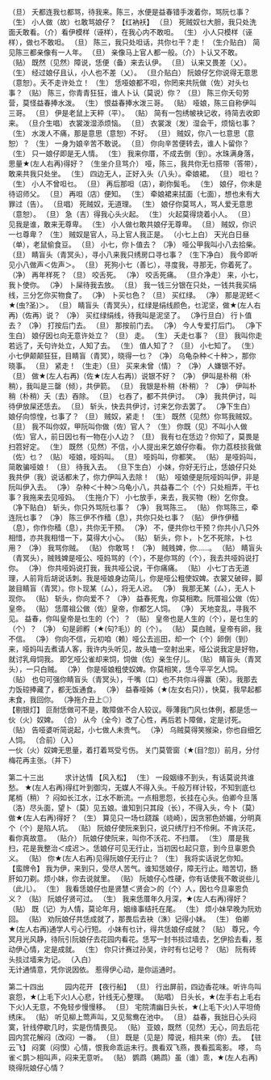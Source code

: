 <!-- { "loadSidebar": true } -->
（旦） 夭都连我乜都骂，待我来。陈三，水便是益春错手泼着你，骂阮乜事？ 
（生） 小人做（故）乜敢骂娘仔？ 
【红衲袄】
（旦） 死贼奴乜大胆，我只处洗面夭敢看。（介）看伊模样（诬样），在我心内不敢呾。 
（生） 小人只模样（诬样），做乜不敢呾。 
（旦） 陈三，我只处呾话，共你乜干？走！ 
（生介贴白） 简见陈三都亲像有一人年。 
（旦） 亲像马上官人都一般。（介）卜认又不敢。 
（贴） 既然（见然）障说，恁便（备）来去认伊。 
（旦） 认来又畏差（乂）。 
（生） 经过娘仔且认，小人也不差（乂）。 
（旦介贴白） 阮娘仔乞你说得无意思（意恕）。夭不走许处立！ 
（生） 恁哑娘都不呾，你罔来共阮做（佐）对头乜事？ 
（贴） 陈三，你青青狂狂，谁人卜认（莫说）你？ 
（旦） 陈三你夭句劳营，莫怪益春捧水泼。 
（生） 恨益春捧水泼三哥。 
（贴） 哑娘，陈三自称伊叫三哥。 
（旦） 伊是老鼠上天秤（平）。 
（贴） 简有一包绣帔袂记收，待简去收即来。 
（旦介生唱） 衣裳泼湿添烦恼。 
（旦） 衣裳泼（发）湿会干，烦恼乜事？ 
（生） 水泼人不痛，那是意思（意恕）不好。 
（旦） 贼奴，你八一乜意思（意恕）？ 
（生） 一身为娘辛苦不敢说。 
（旦） 你向辛苦便转去，谁人卜留你？ 
（生） 只一娘仔即是无人情。 
（生） 我来你厝，不成去倒（到）。水珠满身落，思量★(左人右再)得好？ 
（生坐介旦骂介） 哑，陈三，我共你无乜搭带（答带），敢来共我只处坐。 
（生） 四边无人，正好入头（八头）。牵娘裙。 
（旦） 呾乜？ 
（生） 小人不曾呾乜。 
（旦） 再后那呾（店），剃你鬓毛。 
（生） 娘仔，你未是待诏师父。 
（旦） 再呾（店）便知。 
（生） 牵娘裙来拭面（七面），想也未有大罪过（告）。 
（旦唱） 死贼奴，无道理。 
（生） 娘仔你莫骂人，骂人爱无意思（意恕）。 
（旦） 急（吉）得我心头火起。 
（生） 火起莫得烧着小人。 
（旦） 见我是谁，敢来无尊卑。 
（生） 小人做乜敢共娘仔无尊卑。 
（旦） 贼奴，你识一乜尊卑？ 
（生） 贼奴是官人，马上官人我正是。 
（小七上白） 天光白日昼（单），老鼠偷食豆。 
（旦） 小七，你卜值去？ 
（净） 哑公甲我叫小八去拾柴。 
（旦） 睛盲头（青冥头），寻小八来我只绣房口寻乜事？ 
（生下净白） 我今即听见小八做声＜佐声＞。 
（旦） 死狗小七（善匕），寻度我，寻那无，你着死了。 
（净） 再年样死？ 
（旦） 咬舌死。 
（净） 咬舌死痛。 
（旦介净走） 来，小七，我卜使你。 
（净） 卜屎待我去放。 
（旦） 我一钱三分银在只处，一钱共我买绢线，三分乞你买物食了。 
（净） 卜买乜色？ 
（旦） 买红绿。 
（净） 那是泥蚽＜★(虫?圣)＞。 
（旦） 睛盲头（青冥头），红绿是绢线颜色，乜泥坚，做★(左人右再)（佐再）说？ 
（净） 买红绿绢线，待我叫是泥坚了。 
（净行旦白） 行卜值去？ 
（净） 打按后门去。 
（旦） 那按前门去。 
（净） 今人专爱打后门。 
（净下生白） 娘仔因乜向无意许处立？ 
（旦） 走。 
（生） 夭走乜事？ 
（旦） 我叫你走若远了，夭句许处立，人知了去。 
（生） 值人知了？ 
（旦） 小七知了。 
（生） 小七伊颠颠狂狂，目睛盲（青冥），晓得一乜？ 
（净） 乌龟杂种＜十种＞，那你晓事。 
（旦） 紧走！ 
（生走）（旦） 买来未曾（情）？ 
（净） 人嫌银不好。 
（旦） 做★(左人右再)（佐★(左人右再)）说银不好？ 
（净） 伊叫是朴稍（朴稍），我叫是三罄（倾），共伊箭。 
（旦） 我银是朴稍（朴稍）？ 
（净） 伊叫朴稍（朴稍）夭（去）吞除。 
（旦） 乜吞了，都不共伊讨。 
（净） 我共伊讨，叫待伊放屎还恁去。 
（旦） 斩头，快去共伊讨，讨来乞你去罢了。 
（净下生白） 娘仔向惊惶，乜事了？ 
（旦） 贼奴，紧走！ 
（生） 既然（见然）你骂我贼奴。 
（旦） 我不叫你奴，甲阮叫你做（佐）官人？ 
（生） 你既（见）不叫小人做（佐）官人，前日因乜有一物在小人边？ 
（旦） 我有乜在恁边？你知了，莫畏是扫笤好定。 
（生） 既然（见然）不信，小人提出来乞娘仔你看。 
 你力荔枝掞我做（佐）乜？ 
（贴） 哑娘，哑妈叫。 
（旦） 哑妈叫，你都笑。 
（贴） 是哑妈叫，简敢骗哑娘！ 
（旦） 待我入去。 
（旦下生白） 小妹，你好无行止，恁娘仔只处我共伊（我）说话都未了，你力伊叫入去除！ 
（贴） 哑娘便是阮哑妈叫伊，非是阮叫伊入去。 
（净） 杂种＜十种＞乌龟小八，共益春二个（个）只处相弄，干乜事？我拖来去见哑妈。 
（生拖介下） 小七放手，来去，我买物（粉）乞你食。 
（净下贴白） 斩头，你只外骂阮乜事？ 
（净） 我骂陈三。 
（贴） 你骂陈三，牵连阮乜事？ 
（净） 陈三伊不作穑（息），共你只处乜事？ 
（贴） 伊作伊穑（息），你作你穑（息），共你无干预。 
（净） 不，便共你乜干预？你共小八只外相惜，亦共我相惜一下，莫得大小心。 
（贴） 斩头，你卜，卜乞不死除，卜乜用？ 
（净） 我骂你贼。 
（贴） 你敢骂！ 
（净） 贼贱婢，你……。 
（贴） 睛盲头（青冥头），贼贱婢是哑公、哑妈骂的（个），不是你骂的（个），我去共哑妈说打你。 
（净） 你共哑妈说打我，我共哑公说，干你痛痛。 
（贴） 小七丁古无道理，人前背后胡说话刺。我是哑娘身边简儿，你是哑公粗使奴婢。衣裳又破碎，脚跛目睛盲（青冥）。你卜现某（ㄙ），将无人迟。 
（净） 我那无某（ㄙ），无人卜现你。 
（贴） 斩头，你向爱不？ 
（净） 益春死鬼，你莫相欺。阮厝祖公做（佐）皇帝。 
（贴） 恁厝祖公做（佐）皇帝，你都乞人饲。 
（净） 天地变乱，寻我不见。 
 益春，你叫皇帝是乜生的（个）？ 
（贴） 皇帝也是人生的（个），是乜生的（个）？ 
（净） 句是卵孵（★(句?毛)）的（个）。 
（贴） 莫白贼，皇帝有卵，我不信。 
（净） 你向不信，元初咱（赖）哑公去巡田，却一个（个）卵倒（到）来，哑妈叫去煮请人客，我许内头听见，故头嗑一空射出来，哑公说我定是好物，就讨乳母饲我。 
 即乞哑公雀却来饲，饲做（佐）亲生仔儿。 
（贴） 睛盲头（青冥头），一只白贼。 
（净） 你是哑娘粗使奴婢。你莫相笑，恁今平平乞人饲。 
（贴） 也句可强你睛盲头（青冥头），千嘴（口）也不共你斗得赢（荣）。我那去力饭硿捧藏了，都无饭通食。 
（净） 益春哑姊（★(左女右只)），快莫，我早起都未食，我回你。 
（净拖介丑上◎）  
【剔银灯】
 叵耐恁做可不是，敢障做不合人较议。辱薄我门风乜体例，都是恁一伙（火）奴婢。 
（合） 从今（全今）改了心性，再后若卜障做，定是讨死。 
（贴） 告哑婆听简说起，小七做人未贵气。 
（净） 乌贼莫得笑猴染，你也自细乞人饲。 
（合前）（入）  
 一伙（火）奴婢无思量，着打着骂受亏伤。 
 关门莫管窗（★(目?忽)）前月，分付梅花再主张。（并下） 

第二十三出　　　求计达情 
【风入松】
（生） 一段姻缘不到头，有话莫说共谁愁。 ★(左人右再)得红叶到御沟，无媒人不得入头。千般万样计较，不知到底乜尾梢（稍）？ 
 闷如长江水，江水不断流。一点相思怨，长挂在心头。伯卿今旦落（洛）尽头面，望卜（莫）见五娘。谁知到只其段（长），不得入头，今卜（莫）做★(左人右再)得好？ 
（生） 算见只一场乜跷蹊（峣崎），因贪邪色娇媚，分明真个（个）是陷人坑。 
（贴） 阮娘仔使阮来到只，说只绣厅扫不伶俐。不肯沃花，看你真故意。 
（贴介） 阮娘仔使阮来，叫你不沃花、不扫厝。 
（生） 厝是我扫，花是我整治＜成迟＞。恁娘仔可见无行止，当初因乜起只意，到今旦辜恩负义。 
（贴） 你★(左人右再)见得阮娘仔无行止？ 
（生） 我将实话说乞你知。 
【蛮牌令】
 我为伊，来到只，受尽人苦气。谁知恁娘仔，障无行止。暗苦切，肠肝如刀剃。烦小妹，你去说就里。 
（贴） 阮娘仔心性硬，你有话使我不敢说些儿（此儿）。 
（生） 我看恁娘仔也是贤慧＜贤会＞的（个）人，因乜今旦辜恩负义？ 
（贴） 阮娘仔贤可过。 
（生） 我来恁厝年久月深，★(左人右再)得好？ 
（贴） 既（记）为人情，莫论年月，姻缘事结托在尾。 
（生） 烦小妹早晚为阮劝回。 
（贴） 劝阮娘仔共恁成就了，那畏后去袂（洙）记得小妹。 
（生） 伯卿★(左人右再)通学人亏心行短。 
 小妹有乜计，得共恁娘仔成就？ 
（贴） 尊兄，今冥月光风静，待阮引阮娘仔去花园内看花。恁写一封书掞过墙去，乞伊拾去看，惹动伊心情，定是成就。 
（生） 你只计赛过孙吴，许时有乜记号？ 
（贴） 阮有砖头掞过墙来为记。 
（入白）  
 无计通情意，凭你说因依。 
 惹得伊心动，是你运通时。 

第二十四出　　　园内花开 
【夜行船】
（旦） 行出屏前，四边香花味。听许鸟叫哀怨，★(上毛下火)人心悲，针线无心整理。 
（贴唱） 日头长，★(左手右上毛右下火)人无意，不免轻步慢慢移。 
（旦） 宅院清幽日头长，★(上毛下火)人平坦倚绣床。 
（贴） 听见柳上莺声叫，又见鸳鸯在池中。 
（旦） 益春，我拙日心头闷寞，针线停歇几时，实是伤情畏见。 
（贴） 亚娘，既然（见然）无心，同去后花园内赏花解闷（改闷）一番。 
（旦） 既是（见是）障说，相共来（你）去。 
【驻云飞】
 闷寞（闷慔）心情，恨我命乖运未行。畏看双飞燕，畏看孤鸾影。 
 嗏， 
 鸟雀＜鹊＞相叫声，闷来无意听。 
（贴） 鹦鹉（鶧鹉）虽（谁）乖，★(左人右再)晓得阮娘仔心情？ 

